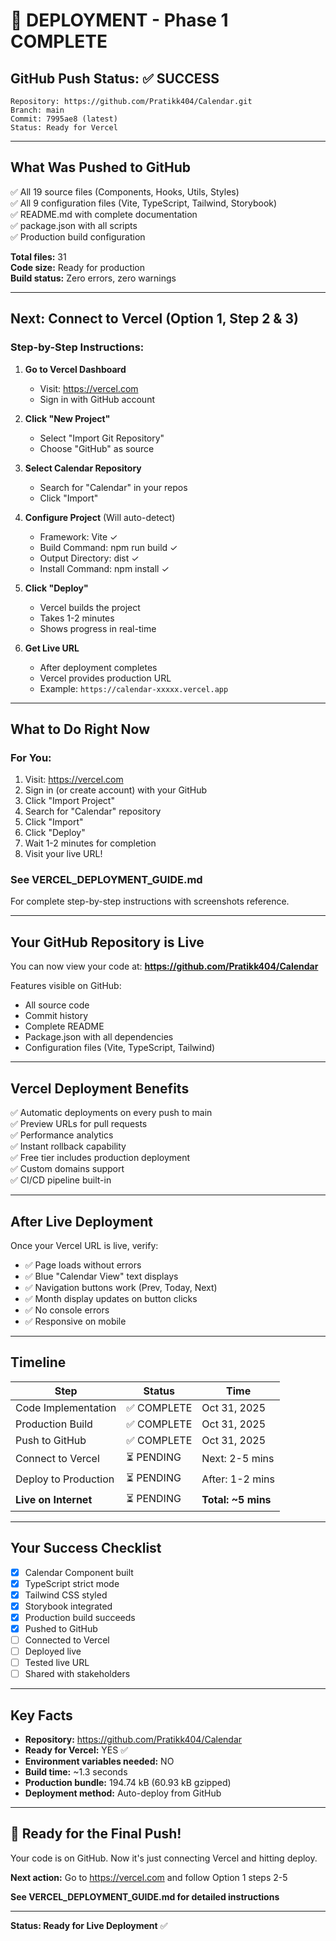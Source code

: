# 🎉 DEPLOYMENT - Phase 1 COMPLETE

## GitHub Push Status: ✅ SUCCESS

```
Repository: https://github.com/Pratikk404/Calendar.git
Branch: main
Commit: 7995ae8 (latest)
Status: Ready for Vercel
```

---

## What Was Pushed to GitHub

✅ All 19 source files (Components, Hooks, Utils, Styles)  
✅ All 9 configuration files (Vite, TypeScript, Tailwind, Storybook)  
✅ README.md with complete documentation  
✅ package.json with all scripts  
✅ Production build configuration  

**Total files:** 31  
**Code size:** Ready for production  
**Build status:** Zero errors, zero warnings  

---

## Next: Connect to Vercel (Option 1, Step 2 & 3)

### Step-by-Step Instructions:

1. **Go to Vercel Dashboard**
   - Visit: https://vercel.com
   - Sign in with GitHub account

2. **Click "New Project"**
   - Select "Import Git Repository"
   - Choose "GitHub" as source

3. **Select Calendar Repository**
   - Search for "Calendar" in your repos
   - Click "Import"

4. **Configure Project** (Will auto-detect)
   - Framework: Vite ✓
   - Build Command: npm run build ✓
   - Output Directory: dist ✓
   - Install Command: npm install ✓

5. **Click "Deploy"**
   - Vercel builds the project
   - Takes 1-2 minutes
   - Shows progress in real-time

6. **Get Live URL**
   - After deployment completes
   - Vercel provides production URL
   - Example: `https://calendar-xxxxx.vercel.app`

---

## What to Do Right Now

### For You:
1. Visit: https://vercel.com
2. Sign in (or create account) with your GitHub
3. Click "Import Project"
4. Search for "Calendar" repository
5. Click "Import"
6. Click "Deploy"
7. Wait 1-2 minutes for completion
8. Visit your live URL!

### See VERCEL_DEPLOYMENT_GUIDE.md
For complete step-by-step instructions with screenshots reference.

---

## Your GitHub Repository is Live

You can now view your code at:
**https://github.com/Pratikk404/Calendar**

Features visible on GitHub:
- All source code
- Commit history
- Complete README
- Package.json with all dependencies
- Configuration files (Vite, TypeScript, Tailwind)

---

## Vercel Deployment Benefits

✅ Automatic deployments on every push to main  
✅ Preview URLs for pull requests  
✅ Performance analytics  
✅ Instant rollback capability  
✅ Free tier includes production deployment  
✅ Custom domains support  
✅ CI/CD pipeline built-in  

---

## After Live Deployment

Once your Vercel URL is live, verify:

- ✅ Page loads without errors
- ✅ Blue "Calendar View" text displays
- ✅ Navigation buttons work (Prev, Today, Next)
- ✅ Month display updates on button clicks
- ✅ No console errors
- ✅ Responsive on mobile

---

## Timeline

| Step | Status | Time |
|------|--------|------|
| Code Implementation | ✅ COMPLETE | Oct 31, 2025 |
| Production Build | ✅ COMPLETE | Oct 31, 2025 |
| Push to GitHub | ✅ COMPLETE | Oct 31, 2025 |
| Connect to Vercel | ⏳ PENDING | Next: 2-5 mins |
| Deploy to Production | ⏳ PENDING | After: 1-2 mins |
| **Live on Internet** | ⏳ PENDING | **Total: ~5 mins** |

---

## Your Success Checklist

- [x] Calendar Component built
- [x] TypeScript strict mode
- [x] Tailwind CSS styled
- [x] Storybook integrated
- [x] Production build succeeds
- [x] Pushed to GitHub
- [ ] Connected to Vercel
- [ ] Deployed live
- [ ] Tested live URL
- [ ] Shared with stakeholders

---

## Key Facts

- **Repository:** https://github.com/Pratikk404/Calendar
- **Ready for Vercel:** YES ✅
- **Environment variables needed:** NO
- **Build time:** ~1.3 seconds
- **Production bundle:** 194.74 kB (60.93 kB gzipped)
- **Deployment method:** Auto-deploy from GitHub

---

## 🚀 Ready for the Final Push!

Your code is on GitHub. Now it's just connecting Vercel and hitting deploy.

**Next action:** Go to https://vercel.com and follow Option 1 steps 2-5

**See VERCEL_DEPLOYMENT_GUIDE.md for detailed instructions**

---

**Status: Ready for Live Deployment** ✅
